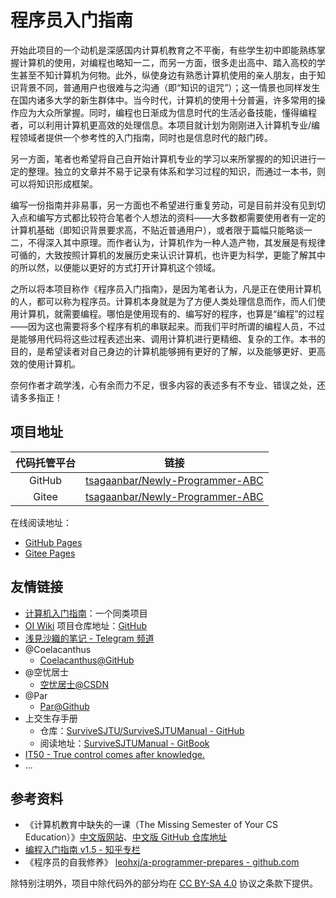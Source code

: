 # 程序员入门指南

开始此项目的一个动机是深感国内计算机教育之不平衡，有些学生初中即能熟练掌握计算机的使用，对编程也略知一二，而另一方面，很多走出高中、踏入高校的学生甚至不知计算机为何物。此外，纵使身边有熟悉计算机使用的亲人朋友，由于知识背景不同，普通用户也很难与之沟通（即“知识的诅咒”）；这一情景也同样发生在国内诸多大学的新生群体中。当今时代，计算机的使用十分普遍，许多常用的操作应为大众所掌握。同时，编程也日渐成为信息时代的生活必备技能，懂得编程者，可以利用计算机更高效的处理信息。本项目就计划为刚刚进入计算机专业/编程领域者提供一个参考性的入门指南，同时也是信息时代的敲门砖。

另一方面，笔者也希望将自己自开始计算机专业的学习以来所掌握的的知识进行一定的整理。独立的文章并不易于记录有体系和学习过程的知识，而通过一本书，则可以将知识形成框架。

编写一份指南并非易事，另一方面也不希望进行重复劳动，可是目前并没有见到切入点和编写方式都比较符合笔者个人想法的资料——大多数都需要使用者有一定的计算机基础（即知识背景要求高，不贴近普通用户），或者限于篇幅只能略谈一二，不得深入其中原理。而作者认为，计算机作为一种人造产物，其发展是有规律可循的，大致按照计算机的发展历史来认识计算机，也许更为科学，更能了解其中的所以然，以便能以更好的方式打开计算机这个领域。

之所以将本项目称作《程序员入门指南》，是因为笔者认为，凡是正在使用计算机的人，都可以称为程序员。计算机本身就是为了方便人类处理信息而作，而人们使用计算机，就需要编程。哪怕是使用现有的、编写好的程序，也算是“编程”的过程——因为这也需要将多个程序有机的串联起来。而我们平时所谓的编程人员，不过是能够用代码将这些过程表述出来、调用计算机进行更精细、复杂的工作。本书的目的，是希望读者对自己身边的计算机能够拥有更好的了解，以及能够更好、更高效的使用计算机。

奈何作者才疏学浅，心有余而力不足，很多内容的表述多有不专业、错误之处，还请多多指正！

## 项目地址

|代码托管平台|链接|
|:---:|:---:|
|GitHub|[tsagaanbar/Newly-Programmer-ABC](https://github.com/kLiHz/Newly-Programmer-ABC)|
|Gitee|[tsagaanbar/Newly-Programmer-ABC](https://gitee.com/tsagaanbar/Newly-Programmer-ABC)|

在线阅读地址：

- [GitHub Pages](https://klihz.github.io/Newly-Programmer-ABC/) 
- [Gitee Pages](https://tsagaanbar.gitee.io/newly-programmer-abc/)

## 友情链接

- [计算机入门指南](https://github.com/Computer-Literacy-Primer/Computer-Literacy-Primer)：一个同类项目
- [OI Wiki](https://oi-wiki.org) 项目仓库地址：[GitHub](https://github.com/OI-wiki/OI-wiki/)
- [浅見沙織的笔记 - Telegram 频道](https://t.me/NoteOfAsamiSaori)
- @Coelacanthus
    - [Coelacanthus@GitHub](https://github.com/CoelacanthusHex)
- @空忧居士
    - [空忧居士@CSDN](https://me.csdn.net/qq_45871272)
- @Par
    - [Par@Github](https://github.com/ouoqwq1)
- 上交生存手册
    - 仓库：[SurviveSJTU/SurviveSJTUManual - GitHub](https://github.com/SurviveSJTU/SurviveSJTUManual)
    - 阅读地址：[SurviveSJTUManual - GitBook](https://survivesjtu.gitbook.io/survivesjtumanual/)
- [IT50 - True control comes after knowledge.](https://it50.org/)
- ...

## 参考资料

- 《计算机教育中缺失的一课（The Missing Semester of Your CS Education）》[中文版网站](https://missing-semester-cn.github.io/)、[中文版 GitHub 仓库地址](https://github.com/missing-semester-cn/missing-semester-cn.github.io)
- [编程入门指南 v1.5 - 知乎专栏](https://zhuanlan.zhihu.com/p/19959253)
- 《程序员的自我修养》 [leohxj/a-programmer-prepares - github.com](https://github.com/leohxj/a-programmer-prepares)

除特别注明外，项目中除代码外的部分均在 [CC BY-SA 4.0](https://creativecommons.org/licenses/by-sa/4.0/deed.zh) 协议之条款下提供。

